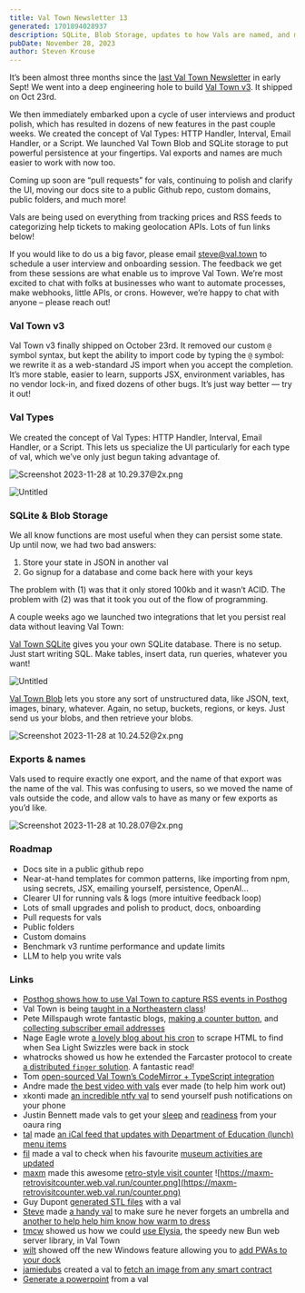 ```yaml
---
title: Val Town Newsletter 13
generated: 1701894028937
description: SQLite, Blob Storage, updates to how Vals are named, and more
pubDate: November 28, 2023
author: Steven Krouse
---
```


It’s been almost three months since the [last Val Town Newsletter](https://blog.val.town/blog/val-town-newsletter-12) in early Sept! We went into a deep engineering hole to build [Val Town v3](https://blog.val.town/blog/introducing-val-town-v3). It shipped on Oct 23rd.

We then immediately embarked upon a cycle of user interviews and product polish, which has resulted in dozens of new features in the past couple weeks. We created the concept of Val Types: HTTP Handler, Interval, Email Handler, or a Script. We launched Val Town Blob and SQLite storage to put powerful persistence at your fingertips. Val exports and names are much easier to work with now too.

Coming up soon are “pull requests” for vals, continuing to polish and clarify the UI, moving our docs site to a public Github repo, custom domains, public folders, and much more!

Vals are being used on everything from tracking prices and RSS feeds to categorizing help tickets to making geolocation APIs. Lots of fun links below!

If you would like to do us a big favor, please email [steve@val.town](mailto:steve@val.town) to schedule a user interview and onboarding session. The feedback we get from these sessions are what enable us to improve Val Town. We’re most excited to chat with folks at businesses who want to automate processes, make webhooks, little APIs, or crons. However, we’re happy to chat with anyone – please reach out!

### Val Town v3

Val Town v3 finally shipped on October 23rd. It removed our custom `@` symbol syntax, but kept the ability to import code by typing the `@` symbol: we rewrite it as a web-standard JS import when you accept the completion. It’s more stable, easier to learn, supports JSX, environment variables, has no vendor lock-in, and fixed dozens of other bugs. It’s just way better — try it out!

### Val Types

We created the concept of Val Types: HTTP Handler, Interval, Email Handler, or a Script. This lets us specialize the UI particularly for each type of val, which we’ve only just begun taking advantage of.

![Screenshot 2023-11-28 at 10.29.37@2x.png](./val-town-newsletter-13/screenshot_2023-11-28_at_1029372x.png)

![Untitled](./val-town-newsletter-13/untitled.png)

### SQLite & Blob Storage

We all know functions are most useful when they can persist some state. Up until now, we had two bad answers:

1. Store your state in JSON in another val
2. Go signup for a database and come back here with your keys

The problem with (1) was that it only stored 100kb and it wasn’t ACID. The problem with (2) was that it took you out of the flow of programming.

A couple weeks ago we launched two integrations that let you persist real data without leaving Val Town:

[Val Town SQLite](https://www.val.town/v/std/sqlite) gives you your own SQLite database. There is no setup. Just start writing SQL. Make tables, insert data, run queries, whatever you want!

![Untitled](./val-town-newsletter-13/untitled-1.png)

[Val Town Blob](https://www.val.town/v/std/blob) lets you store any sort of unstructured data, like JSON, text, images, binary, whatever. Again, no setup, buckets, regions, or keys. Just send us your blobs, and then retrieve your blobs.

![Screenshot 2023-11-28 at 10.24.52@2x.png](./val-town-newsletter-13/screenshot_2023-11-28_at_1024522x.png)

### Exports & names

Vals used to require exactly one export, and the name of that export was the name of the val. This was confusing to users, so we moved the name of vals outside the code, and allow vals to have as many or few exports as you’d like.

![Screenshot 2023-11-28 at 10.28.07@2x.png](./val-town-newsletter-13/screenshot_2023-11-28_at_1028072x.png)

### Roadmap

- Docs site in a public github repo
- Near-at-hand templates for common patterns, like importing from npm, using secrets, JSX, emailing yourself, persistence, OpenAI…
- Clearer UI for running vals & logs (more intuitive feedback loop)
- Lots of small upgrades and polish to product, docs, onboarding
- Pull requests for vals
- Public folders
- Custom domains
- Benchmark v3 runtime performance and update limits
- LLM to help you write vals

### Links

- [Posthog shows how to use Val Town to capture RSS events in Posthog](https://posthog.com/tutorials/rss-item-capture)
- Val Town is being [taught in a Northeastern class](https://x.com/Neesh774/status/1728788898837323871?s=20)!
- Pete Millspaugh wrote fantastic blogs, [making a counter button](https://www.petemillspaugh.com/val-town-button), and [collecting subscriber email addresses](https://www.petemillspaugh.com/cultivating-emails)
- Nage Eagle wrote [a lovely blog about his cron](https://nateeagle.com/posts/val-town-scraper/) to scrape HTML to find when Sea Light Swizzles were back in stock
- whatrocks showed us how he extended the Farcaster protocol to create [a distributed `finger` solution](https://charlieharrington.com/farcaster-fling/). A fantastic read!
- Tom [open-sourced Val Town’s CodeMirror + TypeScript integration](https://x.com/tmcw/status/1725629130660622489?s=20)
- Andre made [the best video with vals](https://www.youtube.com/watch?v=1yWs-FZnqag) ever made (to help him work out)
- xkonti made [an incredible ntfy val](https://www.val.town/v/xkonti/ntfy) to send yourself push notifications on your phone
- Justin Bennett made vals to get your [sleep](https://www.val.town/v/just_be/getSleepScore) and [readiness](https://www.val.town/v/just_be/getReadinessScore) from your oaura ring
- [tal](https://www.val.town/tal) made [an iCal feed that updates with Department of Education (lunch) menu items](https://www.val.town/v/tal.doeMenuCalendar)
- [fil](https://www.val.town/fil) made a val to check when his favourite [museum activities are updated](https://www.val.town/v/fil.musee_angers_activites_feed)
- [maxm](https://www.val.town/maxm) made this awesome [retro-style visit counter](https://www.val.town/v/maxm.retroVisitCounter)
  ![https://maxm-retrovisitcounter.web.val.run/counter.png](https://maxm-retrovisitcounter.web.val.run/counter.png)
- Guy Dupont [generated STL file](https://twitter.com/gvy_dvpont/status/1726710176655581448)[s](https://www.petemillspaugh.com/cultivating-emails) with a val
- [Steve](https://val.town/stevekrouse) made [a handy val](https://www.val.town/v/stevekrouse.umbrellaReminder) to make sure he never forgets an umbrella and [another to help help him know how warm to dress](https://x.com/stevekrouse/status/1722659193792942246?s=20)
- [tmcw](https://www.val.town/tmcw) showed us how we could [use Elysia](https://www.val.town/v/tmcw.elysiaExample), the speedy new Bun web server library, in Val Town
- [wilt](https://www.val.town/wilt) showed off the new Windows feature allowing you to [add PWAs to your dock](https://www.val.town/v/wilt.miniWidget)
- [jamiedubs](https://www.val.town/jamiedubs) created a val to [fetch an image from any smart contract](https://www.val.town/v/jamiedubs.nftImage)
- [Generate a powerpoint](https://www.val.town/v/stevekrouse/powerPointExample) from a val
